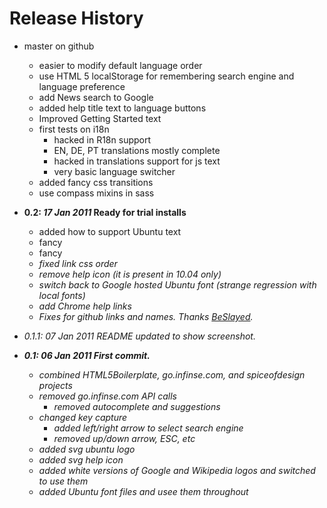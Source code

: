 Release History
=============

* master on github
    * easier to modify default language order
    * use HTML 5 localStorage for remembering search engine and language preference
    * add News search to Google
    * added help title text to language buttons
    * Improved Getting Started text
    * first tests on i18n
      * hacked in R18n support
      * EN, DE, PT translations mostly complete
      * hacked in translations support for js text
      * very basic language switcher
    * added fancy css transitions
    * use compass mixins in sass

* __0.2: *17 Jan 2011* Ready for trial installs__
    * added how to support Ubuntu text
    * fancy <a>
    * fancy <em>
    * fixed link css order
    * remove help icon (it is present in 10.04 only)
    * switch back to Google hosted Ubuntu font (strange regression with local fonts)
    * add Chrome help links
    * Fixes for github links and names. Thanks [BeSlayed](http://github.com/BeSlayed).

* 0.1.1: *07 Jan 2011* README updated to show screenshot.

* __0.1: *06 Jan 2011* First commit.__
    * combined HTML5Boilerplate, go.infinse.com, and spiceofdesign projects
    * removed go.infinse.com API calls
        * removed autocomplete and suggestions
    * changed key capture
        * added left/right arrow to select search engine
        * removed up/down arrow, ESC, etc
    * added svg ubuntu logo
    * added svg help icon
    * added white versions of Google and Wikipedia logos and switched to use them
    * added Ubuntu font files and usee them throughout


